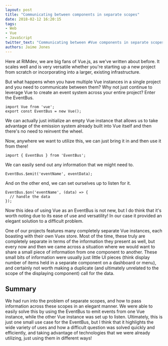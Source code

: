 ```yaml
---
layout: post
title: "Communicating between components in separate scopes"
date: 2018-02-12 16:20:15
tags:
- Web
- Vue
- JavaScript
twitter_text: "Communicating between #Vue components in separate scopes"
authors: Jaime Jones
---
```


Here at RIMdev, we are big fans of Vue.js, as we've written about before. It scales well and is very versatile whether you're starting up a new project from scratch or incorporating into a larger, existing infrastructure.

But what happens when you have multiple Vue instances in a single project and you need to communicate between them? Why not just continue to leverage Vue to create an event system across your entire project? Enter the EventBus.

```
import Vue from 'vue';
export const EventBus = new Vue();
```

We can actually just initialize an empty Vue instance that allows us to take advantage of the emission system already built into Vue itself and then there's no need to reinvent the wheel.

Now, anywhere we want to utilize this, we can just bring it in and then use it from there!
```
import { EventBus } from 'EventBus';
```

We can easily send out any information that we might need to.
```
EventBus.$emit('eventName', eventData);
```

And on the other end, we can set ourselves up to listen for it.
```
EventBus.$on('eventName', (data) => {
  // handle the data
});
```

Now this idea of using Vue as an EventBus is not new, but I do think that it's worth noting due to its ease of use and versatility! In our case it provided an elegant solution to a difficult problem.

One of our projects features many completely separate Vue instances, each boasting with their own Vuex store. Most of the time, these truly are completely separate in terms of the information they present as well, but every now and then we came across a situation where we would want to share a small piece of information from one component to another. These small bits of information were usually just little UI pieces (think display number of items held in a separate component on a dashboard or menu), and certainly not worth making a duplicate (and ultimately unrelated to the scope of the displaying component) call for the data.

## Summary
We had run into the problem of separate scopes, and how to pass information across these scopes in an elegant manner. We were able to easily solve this by using the EventBus to emit events from one Vue instance, while the other Vue instance was set up to listen. Ultimately, this is just one small use case for the EventBus, but I think that it highlights the wide variety of uses and how a difficult question was solved quickly and efficiently, and taking advantage of technologies that we were already utilizing, just using them in different ways!
